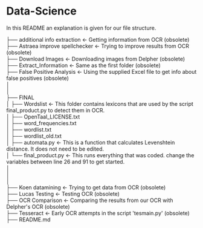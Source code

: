 # Data-Science

In this README an explanation is given for our file structure. <br/>

├── additional info extraction          <- Getting information from OCR (obsolete)   <br/>
├── Astraea improve spellchecker        <- Trying to improve results from OCR (obsolete)   <br/>
├── Download Images                     <- Downloading images from Delpher (obsolete)<br/>
├── Extract_Information                 <- Same as the first folder (obsolete)<br/>
├── False Positive Analysis             <- Using the supplied Excel file to get info about false positives (obsolete)<br/>
│<br/>
│<br/>
├── FINAL<br/>
│   ├── Wordslist                       <- This folder contains lexicons that are used by the script final_product.py to detect them in OCR.<br/>
│       ├── OpenTaal_LICENSE.txt<br/>
│       ├── word_frequencies.txt<br/>
│       ├── wordlist.txt<br/>
│       ├── wordlist_old.txt<br/>
│   ├── automata.py                     <- This is a function that calculates Levenshtein distance. It does not need to be edited.<br/>
│   └── final_product.py                <- This runs everything that was coded. change the variables between line 26 and 91 to get started.<br/>
│<br/>
│<br/>
│<br/>
├── Koen datamining                     <- Trying to get data from OCR (obsolete)<br/>
├── Lucas Testing                       <- Testing OCR (obsolete)<br/>
├── OCR Comparison                      <- Comparing the results from our OCR with Delpher's OCR (obsolete)   <br/>
├── Tesseract                           <- Early OCR attempts in the script 'tesmain.py' (obsolete)<br/>
├── README.md <br/>
